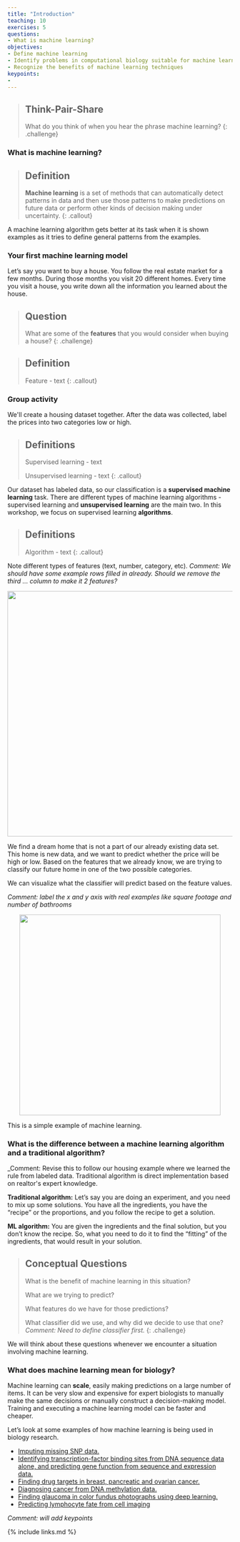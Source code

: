 ```yaml
---
title: "Introduction"
teaching: 10
exercises: 5
questions:
- What is machine learning?
objectives:
- Define machine learning
- Identify problems in computational biology suitable for machine learning
- Recognize the benefits of machine learning techniques
keypoints:
- 
---
```


> ## Think-Pair-Share
> What do you think of when you hear the phrase machine learning?
{: .challenge}


### What is machine learning?

> ## Definition
>
>__Machine learning__ is a set of methods that can automatically detect patterns in data and then use those patterns to make predictions on future data or perform other kinds of decision making under uncertainty.
{: .callout}
 
A machine learning algorithm gets better at its task when it is shown examples as it tries to define general patterns from the examples.

### Your first machine learning model

Let’s say you want to buy a house.
You follow the real estate market for a few months.
During those months you visit 20 different homes.
Every time you visit a house, you write down all the information you learned about the house. 

> ## Question
>
> What are some of the __features__ that you would consider when buying a house?
{: .challenge}

> ## Definition
>
> Feature - text
{: .callout}

### Group activity

We'll create a housing dataset together.
After the data was collected, label the prices into two categories low or high.

> ## Definitions
>
> Supervised learning - text
>
> Unsupervised learning - text
{: .callout}

Our dataset has labeled data, so our classification is a __supervised machine learning__ task.
There are different types of machine learning algorithms - supervised learning and __unsupervised learning__ are the main two.
In this workshop, we focus on supervised learning __algorithms__. 

> ## Definitions
>
> Algorithm - text
{: .callout}

Note different types of features (text, number, category, etc).
_Comment: We should have some example rows filled in already. Should we remove the third ... column to make it 2 features?_
<p align="center">
<img width="550" src="https://raw.githubusercontent.com/gitter-lab/ml-bio-workshop/gh-pages/assets/IMG_0016.jpg">
</p>

We find a dream home that is not a part of our already existing data set.
This home is new data, and we want to predict whether the price will be high or low.
Based on the features that we already know, we are trying to classify our future home in one of the two possible categories. 

We can visualize what the classifier will predict based on the feature values.

_Comment: label the x and y axis with real examples like square footage and number of bathrooms_
<p align="center">
<img width="450" src="https://raw.githubusercontent.com/gitter-lab/ml-bio-workshop/gh-pages/assets/78274.jpg">
</p>

This is a simple example of machine learning.

### What is the difference between a machine learning algorithm and a traditional algorithm?

_Comment: Revise this to follow our housing example where we learned the rule from labeled data.  Traditional algorithm is direct implementation based on realtor's expert knowledge. 

**Traditional algorithm:**
Let’s say you are doing an experiment, and you need to mix up some solutions.
You have all the ingredients, you have the “recipe” or the proportions, and you follow the recipe to get a solution.

**ML algorithm:**
You are given the ingredients and the final solution, but you don’t know the recipe.
So, what you need to do it to find the “fitting” of the ingredients, that would result in your solution.  

> ## Conceptual Questions
>
> What is the benefit of machine learning in this situation?
>
> What are we trying to predict? 
>
> What features do we have for those predictions?
>
> What classifier did we use, and why did we decide to use that one? _Comment: Need to define classifier first._
{: .challenge}

We will think about these questions whenever we encounter a situation involving machine learning.

### What does machine learning mean for biology? 

Machine learning can **scale**, easily making predictions on a large number of items.
It can be very slow and expensive for expert biologists to manually make the same decisions or manually construct a decision-making model.
Training and executing a machine learning model can be faster and cheaper.

Let’s look at some examples of how machine learning is being used in biology research.

* [Imputing missing SNP data.](https://doi.org/10.1038/sj.ejhg.5201988)
* [Identifying transcription-factor binding sites from DNA sequence data alone, and predicting gene function from sequence and expression data.](http://doi.org/10.1038/nrg3920)   
* [Finding drug targets in  breast, pancreatic and ovarian cancer.](https://doi.org/10.1186/s13073-014-0057-7)
* [Diagnosing cancer from DNA methylation data.](http://doi.org/10.1038/d41586-018-02881-7)
* [Finding glaucoma in color fundus photographs using deep learning.](http://doi.org/10.1001/jamaophthalmol.2019.3512)
* [Predicting lymphocyte fate from cell imaging](https://doi.org/10.1371/journal.pone.0083251)

_Comment: will add keypoints_

{% include links.md %}

